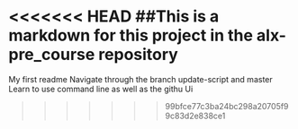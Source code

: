 <<<<<<< HEAD
##This is a markdown for this project in the alx-pre_course repository
=======
My first readme
Navigate through the branch update-script and master 
Learn to use command line as well as the githu Ui
>>>>>>> 99bfce77c3ba24bc298a20705f99c83d2e838ce1
